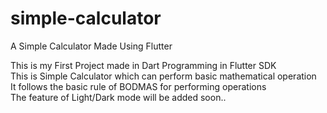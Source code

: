 # simple-calculator

A Simple Calculator Made Using Flutter

This is my First Project made in Dart Programming in Flutter SDK
<br>
This is Simple Calculator which can perform basic mathematical operation
<br>
It follows the basic rule of BODMAS for performing operations
<br>
The feature of Light/Dark mode will be added soon..
